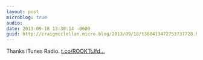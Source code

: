 ```yaml
---
layout: post
microblog: true
audio: 
date: 2013-09-18 13:30:14 -0600
guid: http://craigmcclellan.micro.blog/2013/09/18/t380413472753737728.html
---
```

Thanks iTunes Radio. [t.co/ROOKTtJfd...](http://t.co/ROOKTtJfdo)
